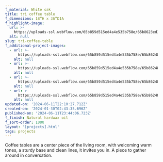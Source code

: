 ```yaml
---
f_material: White oak
title: tri coffee table
f_dimensions: 18”H x 36”DIA
f_highlight-image:
  url: >-
    https://uploads-ssl.webflow.com/65b859d515ed4a4e535b758e/65b8623ed124829fb4ca34d6__DSC6219%20Large.jpeg
  alt: null
slug: tri-coffee-table
f_additional-project-images:
  - url: >-
      https://uploads-ssl.webflow.com/65b859d515ed4a4e535b758e/65b86248c5e34851a526abf1__DSC6212%20Large.jpeg
    alt: null
  - url: >-
      https://uploads-ssl.webflow.com/65b859d515ed4a4e535b758e/65b86248db2293aa1952e60c__DSC6214%20Large.jpeg
    alt: null
  - url: >-
      https://uploads-ssl.webflow.com/65b859d515ed4a4e535b758e/65b862487337aada147f620e__DSC6225%20Large.jpeg
    alt: null
  - url: >-
      https://uploads-ssl.webflow.com/65b859d515ed4a4e535b758e/65b862488f54642964743b22__DSC6227%20Large.jpeg
    alt: null
updated-on: '2024-06-11T22:10:27.712Z'
created-on: '2024-01-30T02:43:35.696Z'
published-on: '2024-06-11T23:44:06.723Z'
f_finish: Natural hardwax oil
f_sort-order: 1000
layout: '[projects].html'
tags: projects
---
```


Coffee tables are a center piece of the living room, with welcoming warm tones, a sturdy base and clean lines, it invites you in. A piece to gather around in conversation.
